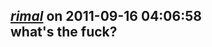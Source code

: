 *[rimal](football.hou.ru)* on 2011-09-16 04:06:58  
what's the fuck?
---------------------------------------

